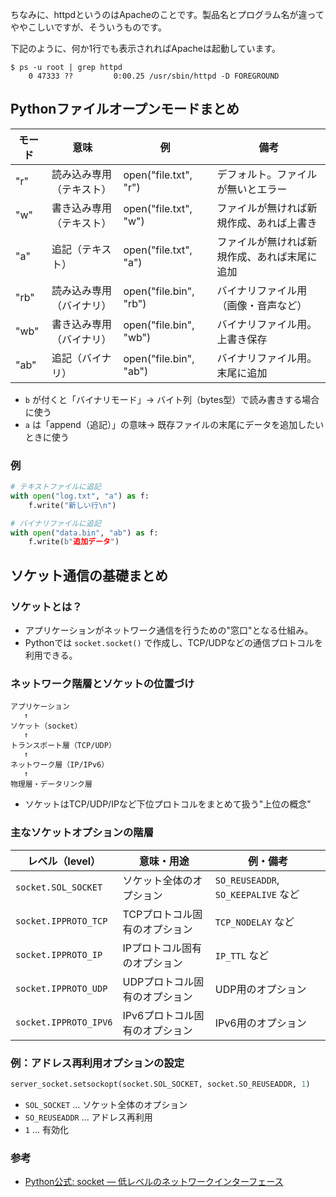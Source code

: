 ちなみに、httpdというのはApacheのことです。製品名とプログラム名が違ってややこしいですが、そういうものです。

下記のように、何か1行でも表示されればApacheは起動しています。

```
$ ps -u root | grep httpd
    0 47333 ??         0:00.25 /usr/sbin/httpd -D FOREGROUND
```

## Pythonファイルオープンモードまとめ

| モード | 意味 | 例 | 備考 |
|--------|------|----|------|
| "r"  | 読み込み専用（テキスト） | open("file.txt", "r") | デフォルト。ファイルが無いとエラー |
| "w"  | 書き込み専用（テキスト） | open("file.txt", "w") | ファイルが無ければ新規作成、あれば上書き |
| "a"  | 追記（テキスト）         | open("file.txt", "a") | ファイルが無ければ新規作成、あれば末尾に追加 |
| "rb" | 読み込み専用（バイナリ） | open("file.bin", "rb")| バイナリファイル用（画像・音声など） |
| "wb" | 書き込み専用（バイナリ） | open("file.bin", "wb")| バイナリファイル用。上書き保存 |
| "ab" | 追記（バイナリ）         | open("file.bin", "ab")| バイナリファイル用。末尾に追加 |

- `b` が付くと「バイナリモード」→ バイト列（bytes型）で読み書きする場合に使う
- `a` は「append（追記）」の意味→ 既存ファイルの末尾にデータを追加したいときに使う

### 例
```python
# テキストファイルに追記
with open("log.txt", "a") as f:
    f.write("新しい行\n")

# バイナリファイルに追記
with open("data.bin", "ab") as f:
    f.write(b"追加データ")
```

## ソケット通信の基礎まとめ

### ソケットとは？
- アプリケーションがネットワーク通信を行うための"窓口"となる仕組み。
- Pythonでは `socket.socket()` で作成し、TCP/UDPなどの通信プロトコルを利用できる。

### ネットワーク階層とソケットの位置づけ

```
アプリケーション
   ↑
ソケット（socket）
   ↑
トランスポート層（TCP/UDP）
   ↑
ネットワーク層（IP/IPv6）
   ↑
物理層・データリンク層
```
- ソケットはTCP/UDP/IPなど下位プロトコルをまとめて扱う"上位の概念"

### 主なソケットオプションの階層
| レベル（level）              | 意味・用途                           | 例・備考                       |
|-----------------------------|--------------------------------------|-------------------------------|
| `socket.SOL_SOCKET`         | ソケット全体のオプション             | `SO_REUSEADDR`, `SO_KEEPALIVE` など |
| `socket.IPPROTO_TCP`        | TCPプロトコル固有のオプション         | `TCP_NODELAY` など             |
| `socket.IPPROTO_IP`         | IPプロトコル固有のオプション          | `IP_TTL` など                  |
| `socket.IPPROTO_UDP`        | UDPプロトコル固有のオプション         | UDP用のオプション              |
| `socket.IPPROTO_IPV6`       | IPv6プロトコル固有のオプション        | IPv6用のオプション             |

### 例：アドレス再利用オプションの設定
```python
server_socket.setsockopt(socket.SOL_SOCKET, socket.SO_REUSEADDR, 1)
```
- `SOL_SOCKET` … ソケット全体のオプション
- `SO_REUSEADDR` … アドレス再利用
- `1` … 有効化

### 参考
- [Python公式: socket — 低レベルのネットワークインターフェース](https://docs.python.org/ja/3/library/socket.html)
